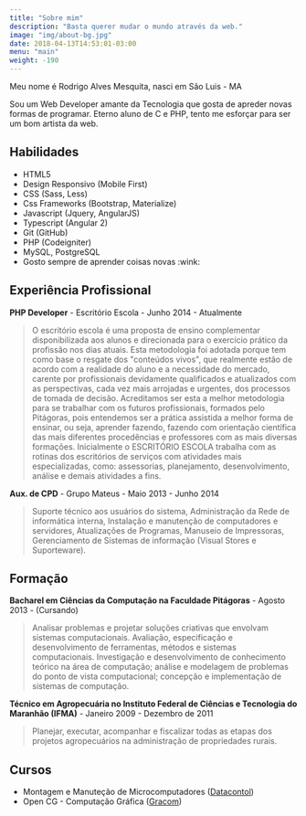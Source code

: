```yaml
---
title: "Sobre mim" 
description: "Basta querer mudar o mundo através da web."
image: "img/about-bg.jpg"
date: 2018-04-13T14:53:01-03:00
menu: "main" 
weight: -190
---
```



<p>Meu nome é Rodrigo Alves Mesquita, nasci em São Luis - MA</p>
<p>Sou um Web Developer amante da Tecnologia que gosta de apreder novas formas de programar. Eterno aluno de C e PHP, tento me esforçar para ser um bom artista da web.</p>

<h2 class="section-heading">Habilidades</h2>
<ul>
<li>HTML5</li>
<li>Design Responsivo (Mobile First)</li>
<li>CSS (Sass, Less)</li>
<li>Css Frameworks (Bootstrap, Materialize)</li>
<li>Javascript (Jquery, AngularJS)</li>
<li>Typescript (Angular 2)</li>
<li>Git (GitHub)</li>
<li>PHP (Codeigniter)</li>
<li>MySQL, PostgreSQL</li>
<li>Gosto sempre de aprender coisas novas :wink:</li>
</ul>

<h2 class="section-heading">Experiência Profissional</h2>

<p><b>PHP Developer</b> - Escritório Escola - Junho 2014 - Atualmente</p>
<blockquote>O escritório escola é uma proposta de ensino complementar disponibilizada aos alunos e direcionada para o exercício prático da profissão nos dias atuais. Esta metodologia foi adotada porque tem como base o resgate dos "conteúdos vivos", que realmente estão de acordo com a realidade do aluno e a necessidade do mercado, carente por profissionais devidamente qualificados e atualizados com as perspectivas, cada vez mais arrojadas e urgentes, dos processos de tomada de decisão. Acreditamos ser esta a melhor metodologia para se trabalhar com os futuros profissionais, formados pelo Pitágoras, pois entendemos ser a prática assistida a melhor forma de ensinar, ou seja, aprender fazendo, fazendo com orientação científica das mais diferentes procedências e professores com as mais diversas formações. Inicialmente o ESCRITÓRIO ESCOLA trabalha com as rotinas dos escritórios de serviços com atividades mais especializadas, como: assessorias, planejamento, desenvolvimento, análise e demais atividades a fins.</blockquote>

<p><strong>Aux. de CPD</strong> - Grupo Mateus - Maio 2013 - Junho 2014</p>
<blockquote>Suporte técnico aos usuários do sistema, Administração da Rede de informática interna, Instalação e manutenção de computadores e servidores, Atualizações de Programas, Manuseio de Impressoras, Gerenciamento de Sistemas de informação (Visual Stores e Suporteware).</blockquote>

<h2 class="section-heading">Formação</h2>

<p><strong>Bacharel em Ciências da Computação na Faculdade Pitágoras</strong> - Agosto 2013 - (Cursando)</p>
<blockquote>
	Analisar problemas e projetar soluções criativas que envolvam sistemas computacionais. Avaliação, especificação e desenvolvimento de ferramentas, métodos e sistemas computacionais. Investigação e desenvolvimento de conhecimento teórico na área de computação; análise e modelagem de problemas do ponto de vista computacional; concepção e implementação de sistemas de computação.
</blockquote>

<p><strong>Técnico em Agropecuária no Instituto Federal de Ciências e Tecnologia do Maranhão (IFMA)</strong> - Janeiro 2009 - Dezembro de 2011</p>
<blockquote>
	Planejar, executar, acompanhar e fiscalizar todas as etapas dos projetos agropecuários na administração de propriedades rurais.
</blockquote>


<h2 class="section-heading">Cursos</h2>
<ul>
<li>Montagem e Manuteção de Microcomputadores (<a href="http://www.datacontrolma.com.br/">Datacontol</a>)</li>
<li>Open CG - Computação Gráfica (<a href="http://www.gracomonline.com.br/">Gracom</a>)</li>
</ul>

